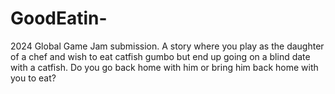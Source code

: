 # GoodEatin-
2024 Global Game Jam submission. A story where you play as the daughter of a chef and wish to eat catfish gumbo but end up going on a blind date with a catfish. Do you go back home with him or bring him back home with you to eat?
